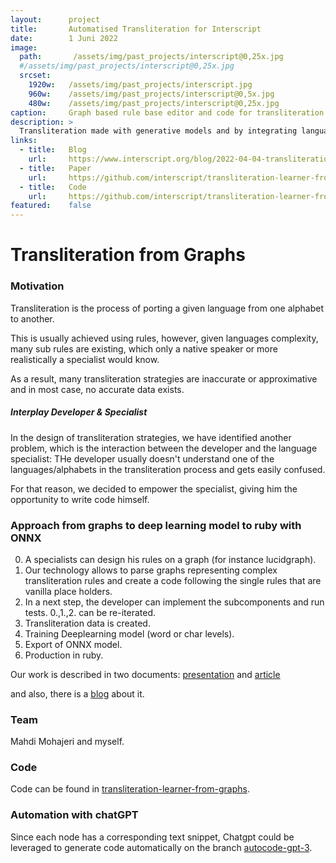 ```yaml
---
layout:      project
title:       Automatised Transliteration for Interscript
date:        1 Juni 2022
image:
  path:       /assets/img/past_projects/interscript@0,25x.jpg
  #/assets/img/past_projects/interscript@0,25x.jpg
  srcset:
    1920w:   /assets/img/past_projects/interscript.jpg
    960w:    /assets/img/past_projects/interscript@0,5x.jpg
    480w:    /assets/img/past_projects/interscript@0,25x.jpg
caption:     Graph based rule base editor and code for transliteration. 
description: >
  Transliteration made with generative models and by integrating language specialists workflow by allowing them to design complex rules.
links:
  - title:   Blog
    url:     https://www.interscript.org/blog/2022-04-04-transliteration-learned-from-transformers-and-graphs
  - title:   Paper
    url:     https://github.com/interscript/transliteration-learner-from-graphs/blob/main/docs/article.pdf
  - title:   Code
    url:     https://github.com/interscript/transliteration-learner-from-graphs
featured:    false
---
```


# Transliteration from Graphs
 
### Motivation


Transliteration is the process of porting a given language from one alphabet to another.

This is usually achieved using rules, however, given languages complexity, many sub rules are existing, which only a native speaker or more realistically a specialist would know. 

As a result, many transliteration strategies are inaccurate or approximative and in most case, no accurate data exists. 


##### Interplay Developer & Specialist

In the design of transliteration strategies, we have identified 
another problem, which is the interaction between the developer and the language specialist:
THe developer usually doesn't understand one of the languages/alphabets in the transliteration process and gets easily confused.

For that reason, we decided to empower the specialist, giving him the opportunity to write code himself.


###  Approach from graphs to deep learning model to ruby with ONNX

0. A specialists can design his rules on a graph (for instance lucidgraph).
1. Our technology allows to parse graphs representing complex transliteration rules and create a code following the single rules that are vanilla place holders. 
2. In a next step, the developer can implement the subcomponents and run tests. 0.,1.,2. can be re-iterated.
3. Transliteration data is created.
4. Training Deeplearning model (word or char levels).
5. Export of ONNX model.
6. Production in ruby.

Our work is described in two documents: 
[presentation](https://github.com/interscript/transliteration-learner-from-graphs/blob/main/docs/presentation.pdf) and [article](https://github.com/interscript/transliteration-learner-from-graphs/blob/main/docs/article.pdf)

and also, there is a [blog](https://www.interscript.org/blog/2022-04-04-transliteration-learned-from-transformers-and-graphs) about it.


### Team 
Mahdi Mohajeri and myself.

### Code

Code can be found in [transliteration-learner-from-graphs](https://github.com/interscript/transliteration-learner-from-graphs/tree/main).

### Automation with chatGPT

Since each node has a corresponding text snippet, Chatgpt could be leveraged to generate code automatically on the branch [autocode-gpt-3](https://github.com/interscript/transliteration-learner-from-graphs/tree/autocode-gpt-3).



